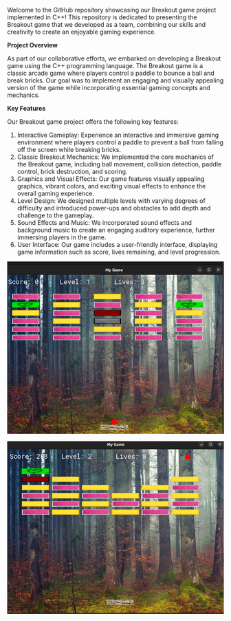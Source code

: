 Welcome to the GitHub repository showcasing our Breakout game project implemented in C++! This repository is dedicated to presenting the Breakout game that we developed as a team, combining our skills and creativity to create an enjoyable gaming experience.

**Project Overview**

As part of our collaborative efforts, we embarked on developing a Breakout game using the C++ programming language. The Breakout game is a classic arcade game where players control a paddle to bounce a ball and break bricks. Our goal was to implement an engaging and visually appealing version of the game while incorporating essential gaming concepts and mechanics.

**Key Features**

Our Breakout game project offers the following key features:

1. Interactive Gameplay: Experience an interactive and immersive gaming environment where players control a paddle to prevent a ball from falling off the screen while breaking bricks.
2. Classic Breakout Mechanics: We implemented the core mechanics of the Breakout game, including ball movement, collision detection, paddle control, brick destruction, and scoring.
3. Graphics and Visual Effects: Our game features visually appealing graphics, vibrant colors, and exciting visual effects to enhance the overall gaming experience.
4. Level Design: We designed multiple levels with varying degrees of difficulty and introduced power-ups and obstacles to add depth and challenge to the gameplay.
5. Sound Effects and Music: We incorporated sound effects and background music to create an engaging auditory experience, further immersing players in the game.
6. User Interface: Our game includes a user-friendly interface, displaying game information such as score, lives remaining, and level progression.

![level 1](res/level1.png)

![level 2](res/level2.png)
